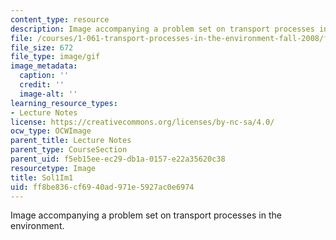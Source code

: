 ```yaml
---
content_type: resource
description: Image accompanying a problem set on transport processes in the environment.
file: /courses/1-061-transport-processes-in-the-environment-fall-2008/ff8be836cf6940ad971e5927ac0e6974_Sol1Im1.gif
file_size: 672
file_type: image/gif
image_metadata:
  caption: ''
  credit: ''
  image-alt: ''
learning_resource_types:
- Lecture Notes
license: https://creativecommons.org/licenses/by-nc-sa/4.0/
ocw_type: OCWImage
parent_title: Lecture Notes
parent_type: CourseSection
parent_uid: f5eb15ee-ec29-db1a-0157-e22a35620c38
resourcetype: Image
title: Sol1Im1
uid: ff8be836-cf69-40ad-971e-5927ac0e6974
---
```

Image accompanying a problem set on transport processes in the environment.